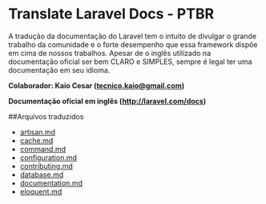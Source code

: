 ﻿# Translate Laravel Docs - PTBR

 A tradução da documentação do Laravel tem o intuito de divulgar o grande trabalho da comunidade e o forte desempenho que 
 essa framework dispõe em cima de nossos trabalhos. Apesar de o inglês utilizado na  documentação oficial ser bem CLARO e SIMPLES, sempre é legal ter uma documentação em seu idioma.

**Colaborador: Kaio Cesar (tecnico.kaio@gmail.com)**

**Documentação oficial em inglês (http://laravel.com/docs)**

##Arquivos traduzidos
- [artisan.md](https://github.com/kaiocesar/laravel4-docs-ptbr/artisan.md)
- [cache.md](https://github.com/kaiocesar/laravel4-docs-ptbr/cache.md)
- [command.md](https://github.com/kaiocesar/laravel4-docs-ptbr/command.md)
- [configuration.md](https://github.com/kaiocesar/laravel4-docs-ptbr/configuration.md)
- [contributing.md](https://github.com/kaiocesar/laravel4-docs-ptbr/contributing.md)
- [database.md](https://github.com/kaiocesar/laravel4-docs-ptbr/database.md)
- [documentation.md](https://github.com/kaiocesar/laravel4-docs-ptbr/documentation.md)
- [eloquent.md](https://github.com/kaiocesar/laravel4-docs-ptbr/eloquent.md)

